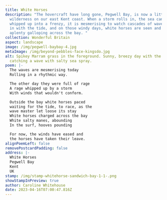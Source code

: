 ```yaml
---
title: White Horses
description: "The hovercraft have long gone, Pegwell Bay, is now a little bit of
  wilderness on our east Kent coast. When a storm rolls in, the sea can be
  whipped up into a frenzy, it is mesmerising to watch cascades of waves rolling
  in with the tide, and on those windy days, white horses are seen and heard
  aplenty galloping across the bay. "
collection: Wonderful Britain
aspect: landscape
image: /img/pegwell-baybay-4.jpg
metaImage: /img/beyond-pebbles-face-kingsdo.jpg
alt: Spikey Marram grass in the foreground. Sunny, breezy day with the wind
  catching a wave with salty sea spray.
poem: |-
  The waves are mesmerising today
  Rolling in a rhythmic way.

  The other day they were full of rage
  A rage whipped up by a storm 
  With winds that wouldn't conform.

  Outside the bay white horses paced
  waiting for the tide, to race, as the
  wave master let loose its stay
  White horses charged across the bay
  White salty manes, abounding
  In the surf, hooves pounding

  For now, the winds have eased and
  the horses have taken their leave.
alignPoemLeft: false
removePostcardPadding: false
address: |-
  White Horses
  Pegwell Bay
  Kent
  UK
stamp: /img/stamp-whitehorse-sandwich-bay-1-1-.png
showStampInPreview: true
author: Caroline Whitehouse
date: 2023-04-16T07:00:47.816Z
---
```


